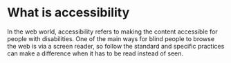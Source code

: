# What is accessibility

In the web world, accessibility refers to making the content accessible for people with disabilities. One of the main ways for blind people to browse the web is via a screen reader, so follow the standard and specific practices can make a difference when it has to be read instead of seen.
